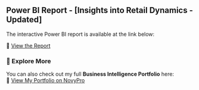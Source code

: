 ## Power BI Report - [Insights into Retail Dynamics - Updated]

The interactive Power BI report is available at the link below:

🔗 [View the Report](https://app.powerbi.com/view?r=eyJrIjoiMzBlZTI3ZmMtYzNhMS00YjQ2LWJiNjQtM2FmZmIwNmJjOThkIiwidCI6ImRmODY3OWNkLWE4MGUtNDVkOC05OWFjLWM4M2VkN2ZmOTVhMCJ9&pageName=f387b44452f02b041600)

### 📂 Explore More  
You can also check out my full **Business Intelligence Portfolio** here:  
🔗 [View My Portfolio on NovyPro](https://www.novypro.com/profile_about/zeinab-mohammed?Popup=memberProfile&Data=1736029671102x665774339731850500)

